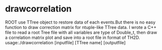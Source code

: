 # drawcorrelation

ROOT use TTree object to restore data of each events.But there is no easy function to draw correction matrix for ntuple-like TTree data. I wrote a C++ file to read a root Tree file with all variables are type of Double_t, then draw a correlation matrix plot and save into a root file in format of TH2D.
usage:./drawcorrelation [inputfile] [TTree name] [outputfile]

